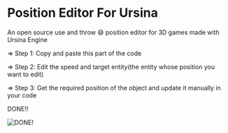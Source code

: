 # Position Editor For Ursina
An open source use and throw 😄 position editor for 3D games made with Ursina Engine


=> Step 1:
  Copy and paste this part of the code
    
=> Step 2:
 Edit the speed and target entity(the entity whose position you want to edit) 
 
=> Step 3:
  Get the required position of the object and update it manually in your code

DONE!!

![DONE!](https://ibb.co/xKZvc23)
